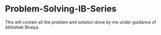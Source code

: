 # Problem-Solving-IB-Series
This will contain all the problem and solution done by me under guidance of Abhishek Bhaiya
